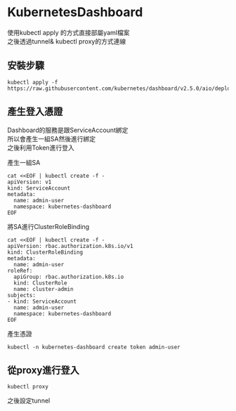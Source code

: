 # KubernetesDashboard  

使用kubectl apply 的方式直接部屬yaml檔案  
之後透過tunnel& kubectl proxy的方式連線  

## 安裝步驟   

```
kubectl apply -f https://raw.githubusercontent.com/kubernetes/dashboard/v2.5.0/aio/deploy/recommended.yaml
```

## 產生登入憑證  
  
Dashboard的服務是跟ServiceAccount綁定  
所以會產生一組SA然後進行綁定  
之後利用Token進行登入  

產生一組SA  
```
cat <<EOF | kubectl create -f -
apiVersion: v1
kind: ServiceAccount
metadata:
  name: admin-user
  namespace: kubernetes-dashboard
EOF
```

將SA進行ClusterRoleBinding  
```
cat <<EOF | kubectl create -f -
apiVersion: rbac.authorization.k8s.io/v1
kind: ClusterRoleBinding
metadata:
  name: admin-user
roleRef:
  apiGroup: rbac.authorization.k8s.io
  kind: ClusterRole
  name: cluster-admin
subjects:
- kind: ServiceAccount
  name: admin-user
  namespace: kubernetes-dashboard
EOF
```

產生憑證  
```
kubectl -n kubernetes-dashboard create token admin-user
```

## 從proxy進行登入  

```
kubectl proxy
```

之後設定tunnel  
